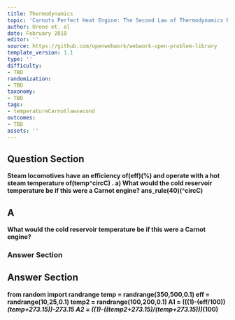 ```yaml
---
title: Thermodynamics
topic: 'Carnots Perfect Heat Engine: The Second Law of Thermodynamics Restated'
author: Urone et. al
date: February 2018
editor: ''
source: https://github.com/openwebwork/webwork-open-problem-library
template_version: 1.1
type: ''
difficulty:
- TBD
randomization:
- TBD
taxonomy:
- TBD
tags:
- temperatureCarnotlawsecond
outcomes:
- TBD
assets: ''
---
```


## Question Section 

<b>
Steam locomotives have an efficiency of(eff)(%) and operate with a hot steam temperature of(temp^circC) .
a) What would the cold reservoir temperature be if this were a Carnot engine?
ans_rule(40)(^circC)

## A
What would the cold reservoir temperature be if this were a Carnot engine?
### Answer Section


## Answer Section

from random import randrange
temp = randrange(350,500,0.1)
eff = randrange(10,25,0.1)
temp2 = randrange(100,200,0.1)
A1 = (((1)-(eff/100))*(temp+273.15))-273.15
A2 = ((1)-((temp2+273.15)/(temp+273.15)))*(100)